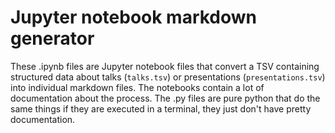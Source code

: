 # Jupyter notebook markdown generator

These .ipynb files are Jupyter notebook files that convert a TSV containing structured data about talks (`talks.tsv`) or presentations (`presentations.tsv`) into individual markdown files. The notebooks contain a lot of documentation about the process. The .py files are pure python that do the same things if they are executed in a terminal, they just don't have pretty documentation.




